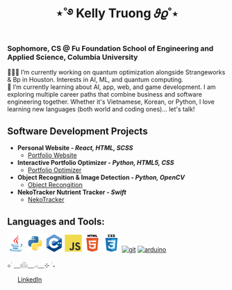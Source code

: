 <h1 align="center"> ⋆˚࿔ Kelly Truong 𝜗𝜚˚⋆</h1>

<!-- **superrrk/superrrk** is a ✨ _special_ ✨ repository because its `README.md` (this file) appears on your GitHub profile.
-->
<h3>Sophomore, CS @ Fu Foundation School of Engineering and Applied Science, Columbia University </h3>
👩🏻‍💻 I’m currently working on quantum optimization alongside Strangeworks & Bp in Houston. Interests in AI, ML, and quantum computing.
<br>
🌱  I’m currently learning about AI, app, web, and game development. I am exploring multiple career paths that combine business and software engineering together. Whether it's Vietnamese, Korean, or Python, I love learning new languages (both world and coding ones)... let's talk!
<br>

<h2>Software Development Projects</h2>
<ul>

 <li>
    <strong> Personal Website - <i> React, HTML, SCSS </i></strong>
    <ul>
      <li><a href="https://github.com/superrrk/portfolio-kelly" target="_blank">Portfolio Website</a></li>
    </ul>
  </li>
  
  <li>
    <strong>Interactive Portfolio Optimizer - <i> Python, HTML5, CSS</i></strong>
    <ul>
      <li><a href="https://github.com/superrrk/portfolio-optimizer" target="_blank">Portfolio Optimizer</a></li>
    </ul>
  </li>
  
  <li>
    <strong> Object Recognition & Image Detection - <i>Python, OpenCV</i></strong>
    <ul>
      <li><a href="https://github.com/superrrk/object-detection" target="_blank">Object Recongition</a></li>
    </ul>
  </li>

  <li>
    <strong> NekoTracker Nutrient Tracker - <i>Swift</i></strong>
    <ul>
      <li><a href="https://github.com/superrrk/NekoTracker" target="_blank">NekoTracker</a></li>
    </ul>
  </li>
  
</ul>
<h2>Languages and Tools:</h2>

<p>
  <a href="https://www.java.com" target="_blank" rel="noopener noreferrer"><img src="https://raw.githubusercontent.com/devicons/devicon/master/icons/java/java-original.svg" alt="java" width="40" height="40"/></a>
  <a href="https://www.python.org" target="_blank" rel="noopener noreferrer"><img src="https://raw.githubusercontent.com/devicons/devicon/master/icons/python/python-original.svg" alt="python" width="40" height="40"/></a>
  <a href="https://www.w3schools.com/cpp/" target="_blank" rel="noreferrer"> <img src="https://raw.githubusercontent.com/devicons/devicon/master/icons/cplusplus/cplusplus-original.svg" alt="cplusplus" width="40" height="40"/></a>
  <a href="https://developer.mozilla.org/en-US/docs/Web/JavaScript" target="_blank" rel="noopener noreferrer"><img src="https://raw.githubusercontent.com/devicons/devicon/master/icons/javascript/javascript-original.svg" alt="javascript" width="40" height="40"/></a>
  <a href="https://www.w3.org/html/" target="_blank" rel="noopener noreferrer"><img src="https://raw.githubusercontent.com/devicons/devicon/master/icons/html5/html5-original-wordmark.svg" alt="html5" width="40" height="40"/></a>
  <a href="https://www.w3schools.com/css/" target="_blank" rel="noreferrer"><img src="https://raw.githubusercontent.com/devicons/devicon/master/icons/css3/css3-original-wordmark.svg" alt="css3" width="40" height="40"/></a>
  <a href="https://git-scm.com/" target="_blank" rel="noreferrer"> <img src="https://www.vectorlogo.zone/logos/git-scm/git-scm-icon.svg" alt="git" width="40" height="40"/></a>
  <a href="https://www.arduino.cc/" target="_blank" rel="noreferrer"><img src="https://cdn.worldvectorlogo.com/logos/arduino-1.svg" alt="arduino" width="40" height="40"/></a>
</p>
⊹ ࣪ ﹏𓊝﹏𓂁﹏⊹ ࣪ ˖
<ul><a href="https://www.linkedin.com/in/kellybtruong/" target="_blank">LinkedIn</a></ul>

